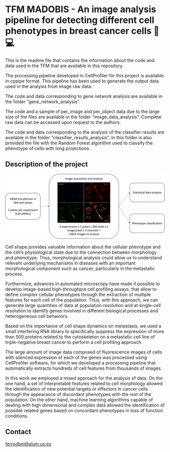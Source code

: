 # TFM MADOBIS - An image analysis pipeline for detecting different cell phenotypes in breast cancer cells 🔬💻
This is the readme file that contains the information about the code and data used in the TFM that are available in this repository.

The processing pipeline developed in CellProfiler for this project is available in cppipe format. This pipeline has been used to generate the output data used in the analysis from image raw data.

The code and data corresponding to gene network analysis are available in the folder "gene_network_analysis".

The code and a sample of per_image and per_object data due to the large size of the files are available in the folder "image_data_analysis". Complete raw data can be accessed upon request to the authors.

The code and data corresponding to the analysis of the classifier results are available in the folder "classifier_results_analysis". In this folder is also provided the file with the Random Forest algorithm used to classify the phenotype of cells with long projections.

## Description of the project

![Overview of the project](figs/project_overview.png )

Cell shape provides valuable information about the cellular phenotype and the cell’s physiological state due to the connection between morphology and phenotype. Thus, morphological analysis could allow us to understand relevant underlying mechanisms in diseases with an important morphological component such as cancer, particularly in the metastatic process.

Furthermore, advances in automated microscopy have made it possible to develop image-based high-throughput cell profiling assays, that allow to define complex cellular phenotypes through the extraction of multiple features for each cell of the population. Thus, with this approach, we can generate large quantities of data at population resolution and at single-cell resolution to identify genes involved in different biological processes and heterogeneous cell behaviors.

Based on the importance of cell shape dynamics on metastasis, we used a small interfering RNA library to specifically suppress the expression of more than 500 proteins related to the cytoskeleton on a metastatic cell line of triple-negative breast cancer to perform a cell profiling approach.

The large amount of image data composed of fluorescence images of cells with silenced expression of each of the genes was processed using CellProfiler software, for which we developed a processing pipeline that automatically extracts hundreds of cell features from thousands of images.

In this work we employed a mixed approach for the analysis of data. On the one hand, a set of interpretable features related to cell morphology allowed the identification of new potential targets or effectors in cancer cells through the appearance of discordant phenotypes with the rest of the population. On the other hand, machine learning algorithms capable of dealing with high dimensional and complex data allowed the identification of possible related genes based on concordant phenotypes in loss of function conditions. 
                                                                                                                                
## Contact

ferrodbej@alum.us.es
